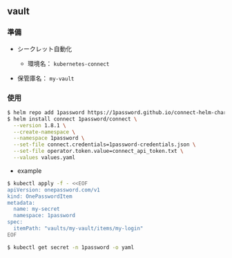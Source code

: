 ## vault

### 準備

- シークレット自動化

  - 環境名： `kubernetes-connect`

- 保管庫名： `my-vault`

### 使用

```bash
$ helm repo add 1password https://1password.github.io/connect-helm-charts/
$ helm install connect 1password/connect \
  --version 1.8.1 \
  --create-namespace \
  --namespace 1password \
  --set-file connect.credentials=1password-credentials.json \
  --set-file operator.token.value=connect_api_token.txt \
  --values values.yaml
```

- example

```bash
$ kubectl apply -f - <<EOF
apiVersion: onepassword.com/v1
kind: OnePasswordItem
metadata:
  name: my-secret
  namespace: 1password
spec:
  itemPath: "vaults/my-vault/items/my-login"
EOF

$ kubectl get secret -n 1password -o yaml
```
